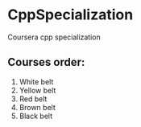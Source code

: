 # CppSpecialization
Coursera  cpp specialization

## Courses order:

1) White belt 
2) Yellow belt
3) Red belt
4) Brown belt
5) Black belt
